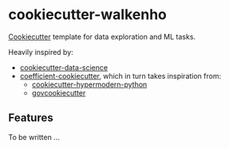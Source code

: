 # cookiecutter-walkenho

[Cookiecutter] template for data exploration and ML tasks.

Heavily inspired by:

* [cookiecutter-data-science]
* [coefficient-cookiecutter], which in turn takes inspiration from:
  	* [cookiecutter-hypermodern-python]
  	* [govcookiecutter]

## Features

To be written ...

[coefficient-cookiecutter]: https://github.com/CoefficientSystems/coefficient-cookiecutter/
[cookiecutter-data-science]: https://drivendata.github.io/cookiecutter-data-science/
[cookiecutter-hypermodern-python]: https://github.com/cjolowicz/cookiecutter-hypermodern-python
[cookiecutter]: https://github.com/cookiecutter/cookiecutter
[govcookiecutter]: https://best-practice-and-impact.github.io/govcookiecutter/#govcookiecutter
